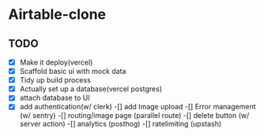# Airtable-clone

## TODO

-[x] Make it deploy(vercel)
-[x] Scaffold basic ui with mock data
-[x] Tidy up build process
-[x] Actually set up a database(vercel postgres)
-[x] attach database to UI
-[x] add authentication(w/ clerk)
-[] add Image upload
-[] Error management (w/ sentry)
-[] routing/image page (parallel route)
-[] delete button (w/ server action)
-[] analytics (posthog)
-[] ratelimiting (upstash)